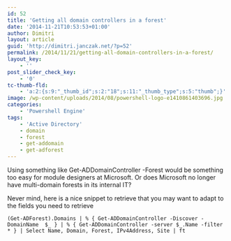 ```yaml
---
id: 52
title: 'Getting all domain controllers in a forest'
date: '2014-11-21T10:53:53+01:00'
author: Dimitri
layout: article
guid: 'http://dimitri.janczak.net/?p=52'
permalink: /2014/11/21/getting-all-domain-controllers-in-a-forest/
layout_key:
    - ''
post_slider_check_key:
    - '0'
tc-thumb-fld:
    - 'a:2:{s:9:"_thumb_id";s:2:"18";s:11:"_thumb_type";s:5:"thumb";}'
image: /wp-content/uploads/2014/08/powershell-logo-e1410861403696.jpg
categories:
    - 'Powershell Engine'
tags:
    - 'Active Directory'
    - domain
    - forest
    - get-addomain
    - get-adforest
---
```


Using something like Get-ADDomainController -Forest would be something too easy for module designers at Microsoft. Or does Microsoft no longer have multi-domain forests in its internal IT?

Never mind, here is a nice snippet to retrieve that you may want to adapt to the fields you need to retrieve

```
(Get-ADForest).Domains | % { Get-ADDomainController -Discover -DomainName  $_ } | % { Get-ADDomainController -server $_.Name -filter * } | Select Name, Domain, Forest, IPv4Address, Site | ft
```